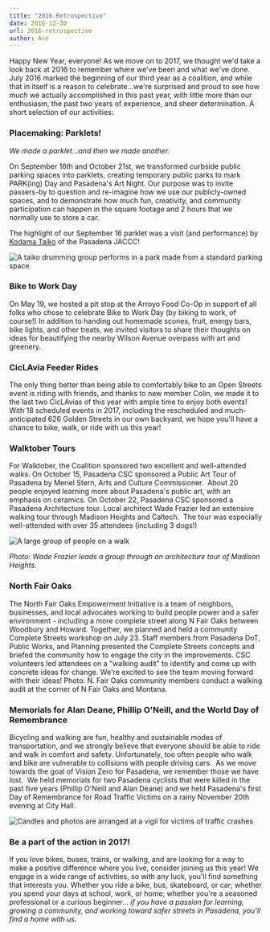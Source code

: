 ```yaml
---
title: "2016 Retrospective"
date: 2016-12-30
url: 2016-retrospective
author: Ace
---
```

Happy New Year, everyone! As we move on to 2017, we thought we'd take a look back at 2016 to remember where we've been and what we've done. July 2016 marked the beginning of our third year as a coalition, and while that in itself is a reason to celebrate...we're surprised and proud to see how *much* we actually accomplished in this past year, with little more than our enthusiasm, the past two years of experience, and sheer determination. A short selection of our activities:

### Placemaking: Parklets!
*We made a parklet...and then we made another.*

On September 16th and October 21st, we transformed curbside public parking spaces into parklets, creating temporary public parks to mark PARK(ing) Day and Pasadena's
Art Night. Our purpose was to invite passers-by to question and re-imagine how we use our publicly-owned spaces, and to demonstrate how much fun, creativity, and community participation can happen in the square footage and 2 hours that we normally use to store a car. 

The highlight of our September 16 parklet was a visit (and performance) by [Kodama Taiko](https://www.facebook.com/kodamataikopasadena) of the Pasadena JACCC!

<img class="img-fluid" alt="A taiko drumming group performs in a park made from a standard parking space" src="{{ site.url }}/blog/img/220651009.jpg?1483172438" />

### Bike to Work Day
On May 19, we hosted a pit stop at the Arroyo Food Co-Op in support of all folks who chose to celebrate Bike to Work Day (by biking to work, of course!) In addition to handing out homemade scones, fruit, energy bars, bike lights, and other treats, we invited visitors to share their thoughts on ideas for beautifying the nearby Wilson Avenue overpass with art and greenery.

### CicLAvia Feeder Rides
The only thing better than being able to comfortably bike to an Open Streets event is riding with friends, and thanks to new member Colin, we made it to the last two CicLAvias of this year with ample time to enjoy both events! With 18 scheduled events in 2017, including the rescheduled and much-anticipated 626 Golden Streets in our own backyard, we hope you'll have a chance to bike, walk, or ride with us this year!

### Walktober Tours
For Walktober, the Coalition sponsored two excellent and well-attended walks. On October 15, Pasadena CSC sponsored a Public Art Tour of Pasadena by Meriel Stern, Arts and Culture Commissioner.  About 20 people enjoyed learning more about Pasadena's public art, with an emphasis on ceramics. On October 22, Pasadena CSC sponsored a Pasadena Architecture tour. Local architect Wade Frazier led an extensive walking tour through Madison Heights and Caltech.  The tour was especially well-attended with over 35 attendees (including 3 dogs!)

<img class="img-fluid" alt="A large group of people on a walk" src="{{ site.url }}/blog/img/architecturewalk.jpg" />

*Photo: Wade Frazier leads a group through an architecture tour of Madison Heights.*

### North Fair Oaks
The North Fair Oaks Empowerment Initiative is a team of neighbors, businesses, and local advocates working to build people power and a safer environment - including a more complete street along N Fair Oaks between Woodbury and Howard. Together, we planned and held a community Complete Streets workshop on July 23. Staff members from Pasadena DoT, Public Works, and Planning presented the Complete Streets concepts and briefed the community how to engage the city in the improvements. CSC volunteers led attendees on a "walking audit" to identify and come up with concrete ideas for change. We're excited to see the team moving forward with their ideas!
Photo: N. Fair Oaks community members conduct a walking audit at the corner of N Fair Oaks and Montana.

### Memorials for Alan Deane, Phillip O'Neill, and the World Day of Remembrance

Bicycling and walking are fun, healthy and sustainable modes of transportation, and we strongly believe that everyone should be able to ride and walk in comfort and safety. Unfortunately, too often people who walk and bike are vulnerable to collisions with people driving cars.  As we move towards the goal of Vision Zero for Pasadena, we remember those we have lost.  We held memorials for two Pasadena cyclists that were killed in the past five years (Phillip O'Neill and Alan Deane) and we held Pasadena's first Day of Remembrance for Road Traffic Victims on a rainy November 20th evening at City Hall.

<img class="img-fluid" alt="Candles and photos are arranged at a vigil for victims of traffic crashes" src="{{ site.url }}/blog/img/2aa0c5b1-8d4c-4321-8605-329adaf7709b.jpg?1483172557" />

### Be a part of the action in 2017!

If you love bikes, buses, trains, or walking, and are looking for a way to make a positive difference where you live, consider joining us this year! We engage in a wide range of activities, so with any luck, you'll find something that interests you. Whether you ride a bike, bus, skateboard, or car; whether you spend your days at school, work, or home; whether you're a seasoned professional or a curious beginner...
*if you have a passion for learning, growing a community, and working toward safer streets in Pasadena, you'll find a home with us.*